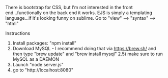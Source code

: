 
There is bootstrap for CSS, but I'm not interested in the front end...functionally on the back end it works.
EJS is simply a templating language...if it's looking funny on sublime. Go to "view" --> "syntax" --> "html"

Instructions
1) Install packages: "npm install"
2) Download MySQL - I recommend doing that via https://brew.sh/ and then type "brew update" and "brew install mysql"
2.5) make sure to run MySQL as a DAEMON
3) Launch "node server.js"
4) go to "http://localhost:8080"


